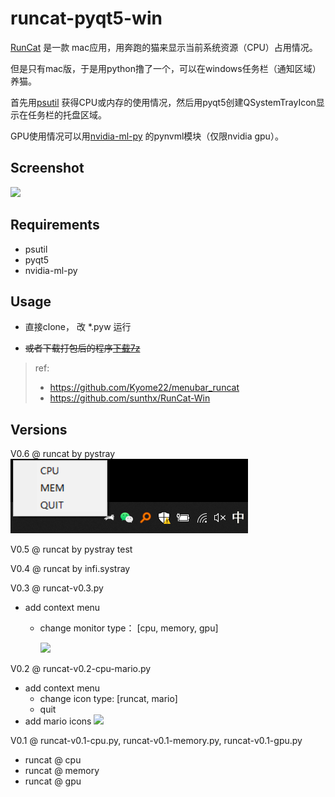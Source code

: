 # runcat-pyqt5-win

[RunCat](http://kyomesuke.com/runcat/index.html) 是一款 mac应用，用奔跑的猫来显示当前系统资源（CPU）占用情况。

但是只有mac版，于是用python撸了一个，可以在windows任务栏（通知区域）养猫。

首先用[psutil](https://pypi.org/project/psutil/)
获得CPU或内存的使用情况，然后用pyqt5创建QSystemTrayIcon显示在任务栏的托盘区域。

GPU使用情况可以用[nvidia-ml-py](https://pypi.org/project/nvidia-ml-py/)
的pynvml模块（仅限nvidia gpu）。

## Screenshot

![](runcat-screenshot.gif)

## Requirements
- psutil
- pyqt5
- nvidia-ml-py

## Usage

- 直接clone， 改 *.pyw 运行

- ~~或者下载打包后的程序[下载7z](https://github.com/shenbo/runcat-pyqt5-win/releases)~~  

> ref:
> - https://github.com/Kyome22/menubar_runcat
> - https://github.com/sunthx/RunCat-Win


## Versions
V0.6 @ runcat by pystray
  ![](runcat-pystray.png)

V0.5 @ runcat by pystray test

V0.4 @ runcat by infi.systray

V0.3 @ runcat-v0.3.py
- add context menu
  - change monitor type： [cpu, memory, gpu]
   
    ![](runcat-contex-menu.png)

V0.2 @ runcat-v0.2-cpu-mario.py
- add context menu
  - change icon type: [runcat, mario]
  - quit 
- add mario icons <img src="icons/mario/0.png" width="20x">

V0.1 @ runcat-v0.1-cpu.py, runcat-v0.1-memory.py, runcat-v0.1-gpu.py
- runcat @ cpu 
- runcat @ memory 
- runcat @ gpu
